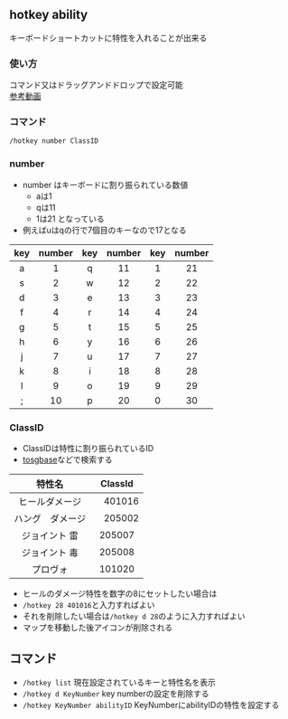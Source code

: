 ## hotkey ability
 キーボードショートカットに特性を入れることが出来る

### 使い方
コマンド又はドラッグアンドドロップで設定可能  
[参考動画](https://youtu.be/bWcU8fO4pGk)

### コマンド
 `/hotkey number ClassID`

### number
* number はキーボードに割り振られている数値
    * aは1
    * qは11
    * 1は21 となっている
* 例えばuはqの行で7個目のキーなので17となる

| key | number | key | number | key | number |
| :-: | :-: | :-: | :-: | :-: | :-: |
| a | 1 | q | 11 | 1 | 21 | 
| s | 2 | w | 12 | 2 | 22 |
| d | 3 | e | 13 | 3 | 23 |
| f | 4 | r | 14 | 4 | 24 |
| g | 5 | t | 15 | 5 | 25 |
| h | 6 | y | 16 | 6 | 26 |
| j | 7 | u | 17 | 7 | 27 |
| k | 8 | i | 18 | 8 | 28 |
| l | 9 | o | 19 | 9 | 29 |
| ; | 10 | p | 20 | 0 | 30 |

### ClassID
* ClassIDは特性に割り振られているID
* [tosgbase](https://tos.neet.tv/attributes)などで検索する  
  
| 特性名 | ClassId |  
| :-: | :-: |
|ヒールダメージ|　401016|  
|ハング　ダメージ|　205002|   
|ジョイント 雷 |205007|   
|ジョイント 毒 |205008|
|プロヴォ| 101020 |  

* ヒールのダメージ特性を数字の8にセットしたい場合は
* `/hotkey 28 401016`と入力すればよい
* それを削除したい場合は`/hotkey d 28`のように入力すればよい
* マップを移動した後アイコンが削除される

## コマンド
* `/hotkey list` 現在設定されているキーと特性名を表示
* `/hotkey d KeyNumber` key numberの設定を削除する
* `/hotkey KeyNumber abilityID` KeyNumberにabilityIDの特性を設定する
 